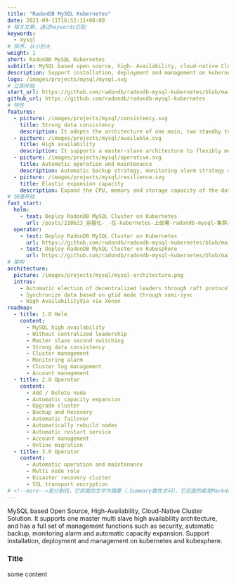 ```yaml
---
title: "RadonDB MySQL Kubernetes"
date: 2021-09-11T16:52:11+08:00
# 相关文章，通过keywords匹配
keywords:
  - mysql
# 排序，从小到大
weight: 1
short: RadonDB MySQL Kubernetes
subtitle: MySQL based open source, high- Availability, cloud-native Cluster Solution
description: Support installation, deployment and management on kubernetes and kubesphere.
logo: /images/projects/mysql/mysql.svg
# 立即开始
start_url: https://github.com/radondb/radondb-mysql-kubernetes/blob/main/docs/en-us/deploy_radondb-mysql_operator_on_k8s.md
github_url: https://github.com/radondb/radondb-mysql-kubernetes
# 特性
features:
  - picture: /images/projects/mysql/consistency.svg
    title: Strong data consistency
    description: It adopts the architecture of one main, two standby to automatically protect the brain crack.
  - picture: /images/projects/mysql/available.svg
    title: High availability
    description: It supports a master-slave architecture to flexibly meet various availability requirements.
  - picture: /images/projects/mysql/operative.svg
    title: Automatic operation and maintenance
    description: Automatic backup strategy, monitoring alarm strategy and automatic capacity expansion strategy can be set.
  - picture: /images/projects/mysql/resilience.svg
    title: Elastic expansion capacity
    description: Expand the CPU, memory and storage capacity of the database in real time according to business needs. 
# 快速开始
fast_start:
  helm:
    - text: Deploy RadonDB MySQL Cluster on Kubernetes
      url: /posts/210623_容器化-_-在-kubernetes-上部署-radondb-mysql-集群/
  operator:
    - text: Deploy RadonDB MySQL Cluster on Kubernetes
      url: https://github.com/radondb/radondb-mysql-kubernetes/blob/main/docs/en-us/deploy_radondb-mysql_operator_on_k8s.md
    - text: Deploy RadonDB MySQL Cluster on Kubesphere
      url: https://github.com/radondb/radondb-mysql-kubernetes/blob/main/docs/en-us/deploy_radondb-mysql_operator_on_k8s.md
# 架构
architecture:
  picture: /images/projects/mysql/mysql-architecture.png
  intros:
    - Automatic election of decentralized leaders through raft protocol
    - Synchronize data based on gtid mode through semi-sync
    - High AvailabilityVia via Xenon
roadmap:
  - title: 1.0 Helm
    content:
      - MySQL high availability
      - Without centralized leadership
      - Master slave second switching
      - Strong data consistency
      - Cluster management
      - Monitoring alarm
      - Cluster log management
      - Account management
  - title: 2.0 Operator
    content:
      - Add / Delete node
      - Automatic capacity expansion
      - Upgrade cluster
      - Backup and Recovery
      - Automatic failover
      - Automatically rebuild nodes
      - Automatic restart service
      - Account management
      - Online migration
  - title: 3.0 Operator
    content:
      - Automatic operation and maintenance
      - Multi node role
      - Disaster recovery cluster
      - SSL transport encryption
# <!--more-->是分割线，它前面的文字为摘要（.Summary属性访问），它后面的都是Markdown格式内容（.Content），会自动匹配格式转成HTML
---
```


MySQL based Open Source, High-Availability, Cloud-Native Cluster Solution. It supports one master multi slave high availability architecture, and has a full set of management functions such as security, automatic backup, monitoring alarm and automatic capacity expansion. Support installation, deployment and management on kubernetes and kubesphere.

<!--more-->

### Title

some content
